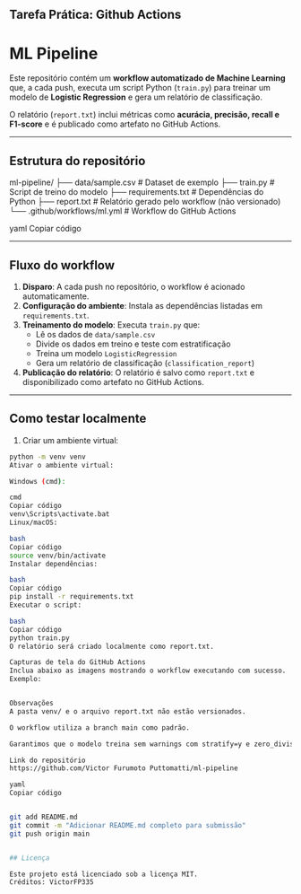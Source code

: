 ## Tarefa Prática: Github Actions

# ML Pipeline

Este repositório contém um **workflow automatizado de Machine Learning** que, a cada push, executa um script Python (`train.py`) para treinar um modelo de **Logistic Regression** e gera um relatório de classificação.

O relatório (`report.txt`) inclui métricas como **acurácia, precisão, recall e F1-score** e é publicado como artefato no GitHub Actions.

---

## Estrutura do repositório

ml-pipeline/
├── data/sample.csv # Dataset de exemplo
├── train.py # Script de treino do modelo
├── requirements.txt # Dependências do Python
├── report.txt # Relatório gerado pelo workflow (não versionado)
└── .github/workflows/ml.yml # Workflow do GitHub Actions

yaml
Copiar código

---

## Fluxo do workflow

1. **Disparo**: A cada push no repositório, o workflow é acionado automaticamente.  
2. **Configuração do ambiente**: Instala as dependências listadas em `requirements.txt`.  
3. **Treinamento do modelo**: Executa `train.py` que:  
   - Lê os dados de `data/sample.csv`  
   - Divide os dados em treino e teste com estratificação  
   - Treina um modelo `LogisticRegression`  
   - Gera um relatório de classificação (`classification_report`)  
4. **Publicação do relatório**: O relatório é salvo como `report.txt` e disponibilizado como artefato no GitHub Actions.

---

## Como testar localmente

1. Criar um ambiente virtual:

```bash
python -m venv venv
Ativar o ambiente virtual:

Windows (cmd):

cmd
Copiar código
venv\Scripts\activate.bat
Linux/macOS:

bash
Copiar código
source venv/bin/activate
Instalar dependências:

bash
Copiar código
pip install -r requirements.txt
Executar o script:

bash
Copiar código
python train.py
O relatório será criado localmente como report.txt.

Capturas de tela do GitHub Actions
Inclua abaixo as imagens mostrando o workflow executando com sucesso.
Exemplo:


Observações
A pasta venv/ e o arquivo report.txt não estão versionados.

O workflow utiliza a branch main como padrão.

Garantimos que o modelo treina sem warnings com stratify=y e zero_division=0.

Link do repositório
https://github.com/Victor Furumoto Puttomatti/ml-pipeline

yaml
Copiar código


git add README.md
git commit -m "Adicionar README.md completo para submissão"
git push origin main


## Licença

Este projeto está licenciado sob a licença MIT.  
Créditos: VictorFP335
